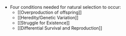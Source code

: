 - Four conditions needed for natural selection to occur:
	- [[Overproduction of offspring]]
	- [[Heredity/Genetic Variation]]
	- [[Struggle for Existence]]
	- [[Differential Survival and Reproduction]]